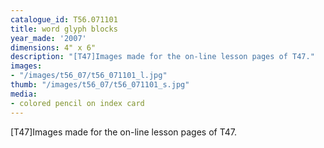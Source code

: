 ```yaml
---
catalogue_id: T56.071101
title: word glyph blocks
year_made: '2007'
dimensions: 4" x 6"
description: "[T47]Images made for the on-line lesson pages of T47."
images:
- "/images/t56_07/t56_071101_l.jpg"
thumb: "/images/t56_07/t56_071101_s.jpg"
media:
- colored pencil on index card
---
```


[T47]Images made for the on-line lesson pages of T47.
